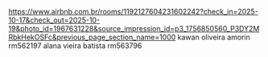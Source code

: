 https://www.airbnb.com.br/rooms/1192127604231602242?check_in=2025-10-17&check_out=2025-10-19&photo_id=1967631228&source_impression_id=p3_1756850560_P3DY2MRbkHekOSFc&previous_page_section_name=1000
kawan oliveira amorin rm562197
alana vieira batista rm563796